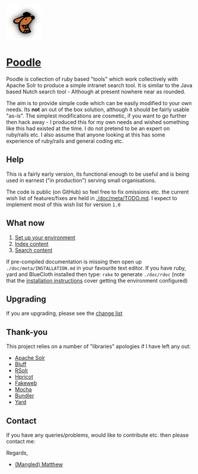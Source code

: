 <img src="./poodle.jpg" alt="Poodle" width="96" height="96"/>

[Poodle](file.VERSION.html)
========

Poodle is collection of ruby based "tools" which work collectively with Apache Solr to produce a simple intranet search tool. It is similar to the Java based Nutch search tool - Although at present nowhere near as rounded.

The aim is to provide simple code which can be easily modified to your own needs. Its **not** an out of the box solution, although it should be fairly usable "as-is". The simplest modifications are cosmetic, if you want to go further then hack away - I produced this for my own needs and wished something like this had existed at the time. I do not pretend to be an expert on ruby/rails etc. I also assume that anyone looking at this has some experience of ruby/rails and general coding etc.

Help
----

This is a fairly early version, its functional enough to be useful and is being used in earnest ("in production") serving small organisations.

The code is public (on GitHub) so feel free to fix omissions etc. the current wish list of features/fixes are held in [./doc/meta/TODO.md](file.TODO.html). I expect to implement most of this wish list for version `1.0`

What now
--------

1. [Set up your environment](file.INSTALLATION.html)
2. [Index content](./scripts/index.html)
3. [Search content](./poodle/index.html)

If pre-compiled documentation is missing then open up `./doc/meta/INSTALLATION.md` in your favourite text editor. If you have ruby, yard and BlueCloth installed then type: `rake` to generate `./doc/rdoc` (note that the [installation instructions](file.INSTALLATION.html) cover getting the environment configured)

Upgrading
---------

If you are upgrading, please see the [change list](file.CHANGES.html)

Thank-you
---------

This project relies on a number of "libraries" apologies if I have left any out:

- [Apache Solr](http://lucene.apache.org/solr/)
- [Bluff](http://bluff.jcoglan.com/)
- [RSolr](http://github.com/mwmitchell/rsolr)
- [Hpricot](http://github.com/hpricot/hpricot)
- [Fakeweb](http://fakeweb.rubyforge.org/)
- [Mocha](http://mocha.rubyforge.org/)
- [Bundler](http://github.com/carlhuda/bundler)
- [Yard](http://yardoc.org/)

Contact
-------

If you have any queries/problems, would like to contribute etc. then please contact me:

Regards,

- <a href="http://www.google.com/recaptcha/mailhide/d?k=01vdgNNADQlgrqj5lMuKLpag==&c=dLzYSFd6PdPBc5paL9eJKJ62wOQODVZwCaNzqvMcxyI=">(Mangled) Matthew</a>
